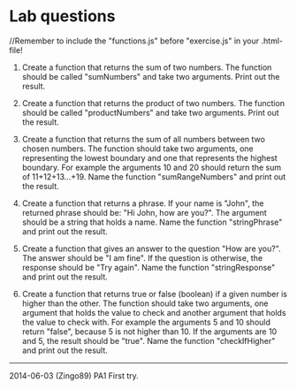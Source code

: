 Lab questions
==============================
//Remember to include the "functions.js" before "exercise.js" in your .html-file!

1. Create a function that returns the sum of two numbers. The function should be called "sumNumbers" and take two arguments. Print out the result.

2. Create a function that returns the product of two numbers. The function should be called "productNumbers" and take two arguments. Print out the result.

3. Create a function that returns the sum of all numbers between two chosen numbers. The function should take two arguments, one representing the lowest boundary and one that represents the highest boundary. For example the arguments 10 and 20 should return the sum of 11+12+13...+19. Name the function "sumRangeNumbers" and print out the result.

4. Create a function that returns a phrase. If your name is "John", the returned phrase should be: "Hi John, how are you?". The argument should be a string that holds a name. Name the function "stringPhrase" and print out the result.

5. Create a function that gives an answer to the question "How are you?". The answer should be "I am fine". If the question is otherwise, the response should be "Try again". Name the function "stringResponse" and print out the result. 

6. Create a function that returns true or false (boolean) if a given number is higher than the other. The function should take two arguments, one argument that holds the value to check and another argument that holds the value to check with. For example the arguments 5 and 10 should return "false", because 5 is not higher than 10. If the arguments are 10 and 5, the result should be "true". Name the function "checkIfHigher" and print out the result. 

------------------------------

2014-06-03 (Zingo89) PA1 First try.